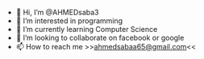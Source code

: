 - 👋 Hi, I’m @AHMEDsaba3
- 👀 I’m interested in programming
- 🌱 I’m currently learning Computer Science
- 💞️ I’m looking to collaborate on facebook or google
- 📫 How to reach me >>ahmedsabaa65@gmail.com<<

<!---
AHMEDsaba3/AHMEDsaba3 is a ✨ special ✨ repository because its `README.md` (this file) appears on your GitHub profile.
You can click the Preview link to take a look at your changes.
--->
  
